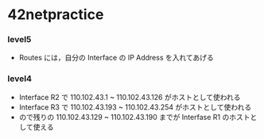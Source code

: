 # 42netpractice

### level5
- Routes には，自分の Interface の IP Address を入れてあげる

### level4
- Interface R2 で 110.102.43.1 ~ 110.102.43.126 がホストとして使われる
- Interface R3 で 110.102.43.193 ~ 110.102.43.254 がホストとして使われる
- ので残りの 110.102.43.129 ~ 110.102.43.190 までが Interfase R1 のホストとして使える
